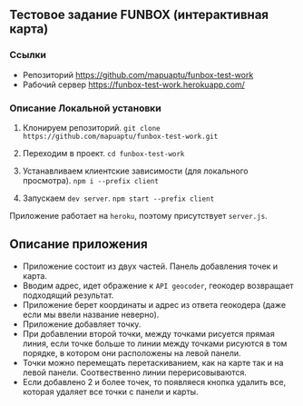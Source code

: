 ## Тестовое задание FUNBOX (интерактивная карта)

### Ссылки

- Репозиторий https://github.com/mapuaptu/funbox-test-work
- Рабочий сервер https://funbox-test-work.herokuapp.com/

### Описание Локальной установки

  1. Клонируем репозиторий. `git clone https://github.com/mapuaptu/funbox-test-work.git`
  
  2. Переходим в проект. `cd funbox-test-work`
  
  3. Устанавливаем клиентские зависимости (для локального просмотра). `npm i --prefix client`

  4. Запускаем `dev server`. `npm start --prefix client`
  
Приложение работает на `heroku`, поэтому присутствует `server.js`.

## Описание приложения

- Приложение состоит из двух частей. Панель добавления точек и карта.
- Вводим адрес, идет ображение к `API geocoder`, геокодер возвращает подходящий результат.
- Приложение берет координаты и адрес из ответа геокодера (даже если мы ввели название неверно).
- Приложение добавляет точку.
- При добавлении второй точки, между точками рисуется прямая линия, если точке больше то линии между точками рисуются
 в том порядке, в котором они расположены на левой панели.
- Точки можно перемещать перетаскиванием, как на карте так и на левой панели. Соотвественно линии перерисовываются.
- Если добавлено 2 и более точек, то появляеся кнопка удалить все, которая удаляет все точки с панели и карты.

